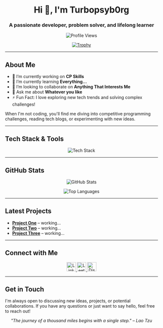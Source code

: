 <h1 align="center">Hi 👋, I'm Turbopsyb0rg</h1>
<h3 align="center">A passionate developer, problem solver, and lifelong learner</h3>

<p align="center">
  <img src="https://komarev.com/ghpvc/?username=turbopsyb0rg&label=Profile%20views&color=0e75b6&style=flat" alt="Profile Views" />
</p>

<p align="center">
  <a href="https://github.com/ryo-ma/github-profile-trophy">
    <img src="https://github-profile-trophy.vercel.app/?username=turbopsyb0rg" alt="Trophy" />
  </a>
</p>

---

## About Me

- 🔭 I’m currently working on **CP Skills**
- 🌱 I’m currently learning **Everything...**
- 👯 I’m looking to collaborate on **Anything That Interests Me**
- 💬 Ask me about **Whatever you like**
- ⚡ Fun Fact: I love exploring new tech trends and solving complex challenges!

When I'm not coding, you'll find me diving into competitive programming challenges, reading tech blogs, or experimenting with new ideas.

---

## Tech Stack & Tools

<p align="center">
  <img src="https://skillicons.dev/icons?i=cpp,python,java,js,html,css" alt="Tech Stack" />
</p>

---

## GitHub Stats

<p align="center">
  <img src="https://github-readme-stats.vercel.app/api?username=turbopsyb0rg&show_icons=true&theme=radical" alt="GitHub Stats" />
</p>
<p align="center">
  <img src="https://github-readme-stats.vercel.app/api/top-langs/?username=turbopsyb0rg&layout=compact&theme=radical" alt="Top Languages" />
</p>

---

## Latest Projects

- **[Project One](#)** – working...
- **[Project Two](#)** – working...
- **[Project Three](#)** – working...

---

## Connect with Me

<p align="center">
  <a href="https://linkedin.com/in/turbo-cyborg-978b3025b" target="_blank">
    <img src="https://cdn.jsdelivr.net/npm/simple-icons@v7/icons/linkedin.svg" alt="LinkedIn" height="30" />
  </a>
  <a href="https://leetcode.com/my_oasis" target="_blank">
    <img src="https://cdn.jsdelivr.net/npm/simple-icons@v7/icons/leetcode.svg" alt="LeetCode" height="30" />
  </a>
  <a href="https://discord.gg/520079621497159696" target="_blank">
    <img src="https://cdn.jsdelivr.net/npm/simple-icons@v7/icons/discord.svg" alt="Discord" height="30" />
  </a>
</p>

---

## Get in Touch

I'm always open to discussing new ideas, projects, or potential collaborations. If you have any questions or just want to say hello, feel free to reach out!

<p align="center">
  <i>"The journey of a thousand miles begins with a single step." – Lao Tzu</i>
</p>
